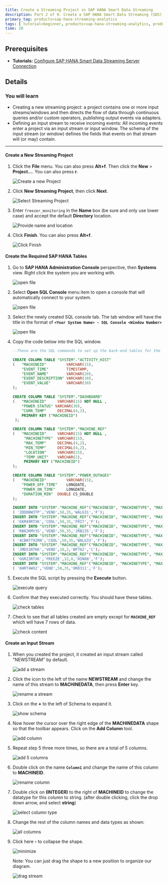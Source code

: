 ```yaml
---
title: Create a Streaming Project in SAP HANA Smart Data Streaming
description: Part 2 of 9. Create a SAP HANA Smart Data Streaming (SDS) project in SAP HANA Studio with streaming plug-in and visual editor.
primary_tag: products>sap-hana-streaming-analytics
tags: [ tutorial>beginner, products>sap-hana-streaming-analytics, products>sap-hana-studio ]
time: 20
---
```

## Prerequisites  
 - **Tutorials:** [Configure SAP HANA Smart Data Streaming Server Connection](https://www.sap.com/developer/tutorials/sds-part1-configure-streaming-server.html)

## Details
### You will learn  
 - Creating a new streaming project: a project contains one or more input streams/windows and then directs the flow of data through continuous queries and/or custom operators, publishing output events via adapters.
 - Defining an input stream to receive incoming events: All incoming events enter a project via an input stream or input window. The schema of the input stream (or window) defines the fields that events on that stream will (or may) contain.


---

#### Create a New Streaming Project

1. Click the **File** menu. You can also press **Alt+f**. Then click the **New** > **Project...**. You can also press **r**.

    ![Create a new Project](create-a-new-project/1-create-a-new-project.png)

2. Click **New Streaming Project**, then click **Next**.

    ![Select Streaming Project](create-a-new-project/2-select-streaming-project.png)

3. Enter `freezer_monitoring` in the **Name** box (be sure and only use lower case) and accept the default **Directory** location.

    ![Provide name and location](create-a-new-project/3-provide-name-and-location.png)

4. Click **Finish**. You can also press **Alt+f**.

    ![Click Finish](create-a-new-project/4-click-finish.png)

#### Create the Required SAP HANA Tables

1. Go to **SAP HANA Administration Console** perspective, then **Systems** view. Right click the system you are working with.

    ![open file](create-tables/1-select-system.png)

2. Select **Open SQL Console** menu item to open a console that will automatically connect to your system.

    ![open file](create-tables/2-open-sql-console.png)

3. Select the newly created SQL console tab. The tab window will have the title in the format of **`<Your System Name> - SQL Console <Window Number>`**

    ![open file](create-tables/3-sql-console.png)

4. Copy the code below into the SQL window.

    ```sql
    --These are the SQL commands to set up the back-end tables for the Freezer Monitoring hands-on exercise.

    CREATE COLUMN TABLE "SYSTEM"."ACTIVITY_HIST"
    (	"MACHINEID"			VARCHAR(15),
    	"EVENT_TIME"		TIMESTAMP,
    	"EVENT_NAME"		VARCHAR(20),
    	"EVENT_DESCRIPTION"	VARCHAR(30),
    	"EVENT_VALUE"		VARCHAR(30)
    );

    CREATE COLUMN TABLE "SYSTEM"."DASHBOARD"
    (	"MACHINEID" 	VARCHAR(15) NOT NULL ,
    	"POWER_STATUS" VARCHAR(30),
    	"CURR_TEMP" 	DECIMAL(4,2),
    	PRIMARY KEY ("MACHINEID")
     );

    CREATE COLUMN TABLE "SYSTEM"."MACHINE_REF"
    (	"MACHINEID" 	VARCHAR(15) NOT NULL ,
    	 "MACHINETYPE" 	VARCHAR(15),
    	 "MAX_TEMP" 	DECIMAL(4,2),
    	 "MIN_TEMP" 	DECIMAL(4,2),
    	 "LOCATION" 	VARCHAR(25),
    	 "TEMP_UNIT" 	VARCHAR(2),
    	 PRIMARY KEY ("MACHINEID")
    );

    CREATE COLUMN TABLE "SYSTEM"."POWER_OUTAGES"
    (	"MACHINEID" 		VARCHAR(15),
    	"POWER_OFF_TIME" 	LONGDATE,
    	"POWER_ON_TIME" 	LONGDATE,
    	"DURATION_MIN" 	DOUBLE CS_DOUBLE
    );

    INSERT INTO "SYSTEM"."MACHINE_REF"("MACHINEID", "MACHINETYPE", "MAX_TEMP", "MIN_TEMP", "LOCATION", "TEMP_UNIT") VALUES
    ( '2DDDBW3TP','VEND',50,35,'WALG31','F');
    INSERT INTO "SYSTEM"."MACHINE_REF"("MACHINEID", "MACHINETYPE", "MAX_TEMP", "MIN_TEMP", "LOCATION", "TEMP_UNIT") VALUES
    ( 'EKM49RTXK','COOL',50,35,'FRI7','F');
    INSERT INTO "SYSTEM"."MACHINE_REF"("MACHINEID", "MACHINETYPE", "MAX_TEMP", "MIN_TEMP", "LOCATION", "TEMP_UNIT") VALUES
    ( 'RB82KMY3S','VEND',50,35,'JRB235','F');
    INSERT INTO "SYSTEM"."MACHINE_REF"("MACHINEID", "MACHINETYPE", "MAX_TEMP", "MIN_TEMP", "LOCATION", "TEMP_UNIT") VALUES
    ( '4CBH7792RN','COOL',50,35,'WALG33','F');
    INSERT INTO "SYSTEM"."MACHINE_REF"("MACHINEID", "MACHINETYPE", "MAX_TEMP", "MIN_TEMP", "LOCATION", "TEMP_UNIT") VALUES
    ( 'JMD51RTKK','VEND',10,2,'BP762','C');
    INSERT INTO "SYSTEM"."MACHINE_REF"("MACHINEID", "MACHINETYPE", "MAX_TEMP", "MIN_TEMP", "LOCATION", "TEMP_UNIT") VALUES
    ( 'GGR23RTXK','FREEZE',32,0,'HIN88','F');
    INSERT INTO "SYSTEM"."MACHINE_REF"("MACHINEID", "MACHINETYPE", "MAX_TEMP", "MIN_TEMP", "LOCATION", "TEMP_UNIT") VALUES
    ( '8HRT4WX2','VEND',50,35,'ORD311','F');

    ```

5. Execute the SQL script by pressing the **Execute** button.

    ![execute query](create-tables/5-execute-sql-query.png)

6. Confirm that they executed correctly. You should have these tables.

    ![check tables](create-tables/6-check-tables.png)

7. Check to see that all tables created are empty except for **`MACHINE_REF`** which will have 7 rows of data.

    ![check content](create-tables/7-check-content.png)


#### Create an Input Stream

1. When you created the project, it created an input stream called "NEWSTREAM" by default.

    ![add a stream](new-stream/1-add-a-stream.png)

2. Click the icon to the left of the name **NEWSTREAM** and change the name of this stream to **MACHINEDATA**, then press **Enter** key.

    ![rename a stream](new-stream/2-rename-a-stream.png)

3. Click on the **+** to the left of Schema to expand it.

    ![show schema](new-stream/3-show-schema.png)

4. Now hover the cursor over the right edge of the **MACHINEDATA** shape so that the toolbar appears. Click on the **Add Column** tool.

    ![add column](new-stream/4-add-column.png)

5. Repeat step 5 three more times, so there are a total of 5 columns.

    ![add 5 columns](new-stream/5-add-5-columns.png)

6. Double click on the name **`Column1`** and change the name of this column to **MACHINEID**.

    ![rename column](new-stream/6-rename-column.png)

7. Double click on **(INTEGER)** to the right of **MACHINEID** to change the datatype for this column to string. (after double clicking, click the drop down arrow, and select **string**)

    ![select column type](new-stream/7-select-column-type.png)

8. Change the rest of the column names and data types as shown:

    ![all columns](new-stream/8-all-columns.png)

9. Click here **-**  to collapse the shape.

    ![minimize](new-stream/9-minimize.png)

    Note: You can just drag the shape to a new position to organize our diagram.

    ![drag stream](new-stream/10-drag-stream.png)
